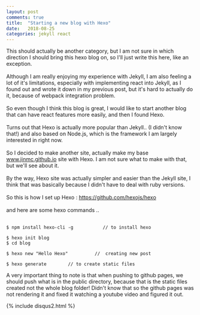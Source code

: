 ```yaml
---
layout: post
comments: true
title:  "Starting a new blog with Hexo"
date:   2018-08-25
categories: jekyll react
---
```


This should actually be another category, 
but I am not sure in which direction I should bring this hexo blog on,
so I'll just write this here, like an exception.
<br><br>
Although I am really enjoying my experience with Jekyll,
I am also feeling a lot of it's limitations,
especially with implementing react into Jekyll,
as I found out and wrote it down in my previous post,
but it's hard to actually do it, because of webpack integration problem.
<br><br>
So even though I think this blog is great,
I would like to start another blog that can have 
react features more easily, and then I found Hexo.
<br><br>
Turns out that Hexo is actually more popular than Jekyll.. (I didn't know that!)
and also based on Node.js, which is the framework I am largely interested in 
right now.
<br><br>
So I decided to make another site,
actually make my base www.jinmc.github.io site with Hexo.
I am not sure what to make with that, but we'll see about it.
<br><br>
By the way, Hexo site was actually simpler and easier
than the Jekyll site, I think that was basically because 
I didn't have to deal with ruby versions.
<br><br>
So this is how I set up Hexo : https://github.com/hexojs/hexo
<br><br>
and here are some hexo commands ..  <br><br>

	$ npm install hexo-cli -g    		// to install hexo

	$ hexo init blog     
	$ cd blog

	$ hexo new "Hello Hexo"          //  creating new post

	$ hexo generate        // to create static files


A very important thing to note is that when pushing to github pages,
we should push what is in the public directory, 
because that is the static files created not the whole blog folder!
Didn't know that so the github pages was not rendering it and fixed 
it watching a youtube video and figured it out.




{% include disqus2.html %}